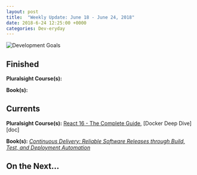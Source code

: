```yaml
---
layout: post
title:  "Weekly Update: June 18 - June 24, 2018"
date: 2018-6-24 12:25:00 +0000
categories: Dev-eryday
---
```



![Development Goals](https://farm2.staticflickr.com/1726/27989046677_901ec587fe.jpg)


## Finished

**Pluralsight Course(s):** 

**Book(s):** 

## Currents

**Pluralsight Course(s):** [React 16 - The Complete Guide][re], [Docker Deep Dive][doc]

**Book(s):** *[Continuous Delivery: Reliable Software Releases through Build, Test, and Deployment Automation][cd]*

## On the Next...



[re]: https://www.udemy.com/react-the-complete-guide-incl-redux/
[cd]: https://www.amazon.com/Continuous-Delivery-Deployment-Automation-Addison-Wesley/dp/0321601912
[dok]: https://app.pluralsight.com/library/courses/docker-deep-dive-update/table-of-contents